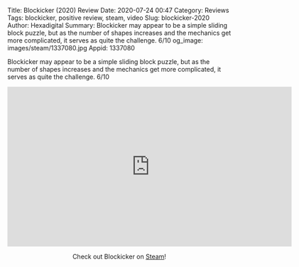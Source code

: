 Title: Blockicker (2020) Review
Date: 2020-07-24 00:47
Category: Reviews
Tags: blockicker, positive review, steam, video
Slug: blockicker-2020
Author: Hexadigital
Summary: Blockicker may appear to be a simple sliding block puzzle, but as the number of shapes increases and the mechanics get more complicated, it serves as quite the challenge. 6/10
og_image: images/steam/1337080.jpg
Appid: 1337080

Blockicker may appear to be a simple sliding block puzzle, but as the number of shapes increases and the mechanics get more complicated, it serves as quite the challenge. 6/10

<center><iframe src="https://www.youtube.com/embed/ssM-gqcD_DY?feature=oembed" allow="accelerometer; autoplay; encrypted-media; gyroscope; picture-in-picture" width="640" height="360" frameborder="0"></iframe>

Check out Blockicker on [Steam](https://store.steampowered.com/app/1337080/?curator_clanid=34633900)!</center>
